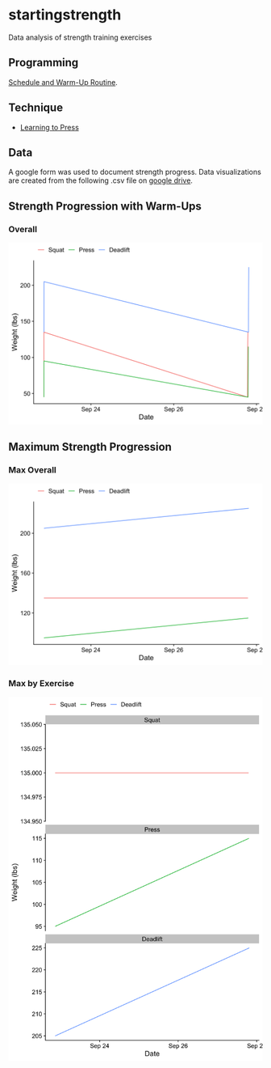 # startingstrength

Data analysis of strength training exercises


## Programming

[Schedule and Warm-Up Routine](https://docs.google.com/spreadsheets/d/1SyOB_r6XOENmAunPZwkslgBb2Ltgzxn3EmezelEKQ5s/edit?usp=sharing).


## Technique

* [Learning to Press](https://www.youtube.com/watch?v=8dacy5hjaE8)


## Data

A google form was used to document strength progress. Data visualizations are created from the following .csv file on [google drive](https://docs.google.com/spreadsheets/d/1F2IPfClwYT3qm4VbRAwbtanyX0AFURBW-uvPVcoMV-8/edit?usp=sharing).


## Strength Progression with Warm-Ups

### Overall

![](strength_timeline.png)


## Maximum Strength Progression

### Max Overall

![](strength_timeline_max.png)

### Max by Exercise

![](strength_timeline_max_facet.png)
